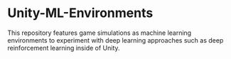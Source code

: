 # Unity-ML-Environments
This repository features game simulations as machine learning environments to experiment with deep learning approaches such as deep reinforcement learning inside of Unity.
